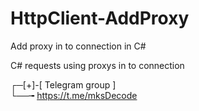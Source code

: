 # HttpClient-AddProxy
Add proxy in to connection in C#

C# requests using proxys in to connection

┌─[+]-[ Telegram group ]<br>
└──╼ https://t.me/mksDecode
